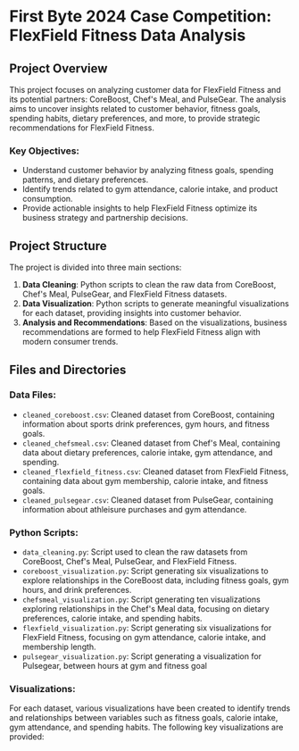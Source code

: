 # First Byte 2024 Case Competition: FlexField Fitness Data Analysis

## Project Overview
This project focuses on analyzing customer data for FlexField Fitness and its potential partners: CoreBoost, Chef's Meal, and PulseGear. The analysis aims to uncover insights related to customer behavior, fitness goals, spending habits, dietary preferences, and more, to provide strategic recommendations for FlexField Fitness.

### Key Objectives:
- Understand customer behavior by analyzing fitness goals, spending patterns, and dietary preferences.
- Identify trends related to gym attendance, calorie intake, and product consumption.
- Provide actionable insights to help FlexField Fitness optimize its business strategy and partnership decisions.

## Project Structure
The project is divided into three main sections:
1. **Data Cleaning**: Python scripts to clean the raw data from CoreBoost, Chef's Meal, PulseGear, and FlexField Fitness datasets.
2. **Data Visualization**: Python scripts to generate meaningful visualizations for each dataset, providing insights into customer behavior.
3. **Analysis and Recommendations**: Based on the visualizations, business recommendations are formed to help FlexField Fitness align with modern consumer trends.

## Files and Directories
### Data Files:
- `cleaned_coreboost.csv`: Cleaned dataset from CoreBoost, containing information about sports drink preferences, gym hours, and fitness goals.
- `cleaned_chefsmeal.csv`: Cleaned dataset from Chef's Meal, containing data about dietary preferences, calorie intake, gym attendance, and spending.
- `cleaned_flexfield_fitness.csv`: Cleaned dataset from FlexField Fitness, containing data about gym membership, calorie intake, and fitness goals.
- `cleaned_pulsegear.csv`: Cleaned dataset from PulseGear, containing information about athleisure purchases and gym attendance.

### Python Scripts:
- `data_cleaning.py`: Script used to clean the raw datasets from CoreBoost, Chef's Meal, PulseGear, and FlexField Fitness.
- `coreboost_visualization.py`: Script generating six visualizations to explore relationships in the CoreBoost data, including fitness goals, gym hours, and drink preferences.
- `chefsmeal_visualization.py`: Script generating ten visualizations exploring relationships in the Chef's Meal data, focusing on dietary preferences, calorie intake, and spending habits.
- `flexfield_visualization.py`: Script generating six visualizations for FlexField Fitness, focusing on gym attendance, calorie intake, and membership length.
- `pulsegear_visualization.py`: Script generating a visualization for Pulsegear, between hours at gym and fitness goal

### Visualizations:
For each dataset, various visualizations have been created to identify trends and relationships between variables such as fitness goals, calorie intake, gym attendance, and spending habits. The following key visualizations are provided: